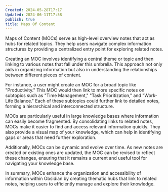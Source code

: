```yaml
---
Created: 2024-05-28T17:17
Updated: 2024-06-11T17:58
publish: true
title: Maps Of Content
---
```

Maps of Content (MOCs) serve as high-level overview notes that act as hubs for related topics. They help users navigate complex information structures by providing a centralized entry point for exploring related notes.

Creating an MOC involves identifying a central theme or topic and then linking to various notes that fall under this umbrella. This approach not only aids in organizing information but also in understanding the relationships between different pieces of content.

For instance, a user might create an MOC for a broad topic like "Productivity." This MOC would then link to more specific notes on subtopics such as "Time Management," "Task Prioritization," and "Work-Life Balance." Each of these subtopics could further link to detailed notes, forming a hierarchical and interconnected structure.

MOCs are particularly useful in large knowledge bases where information can easily become fragmented. By consolidating links to related notes, MOCs make it easier to find and access relevant information quickly. They also provide a visual map of your knowledge, which can help in identifying gaps or areas that need further exploration.

Additionally, MOCs can be dynamic and evolve over time. As new notes are created or existing ones are updated, the MOC can be revised to reflect these changes, ensuring that it remains a current and useful tool for navigating your knowledge base.

In summary, MOCs enhance the organization and accessibility of information within Obsidian by creating thematic hubs that link to related notes, helping users to efficiently manage and explore their knowledge.